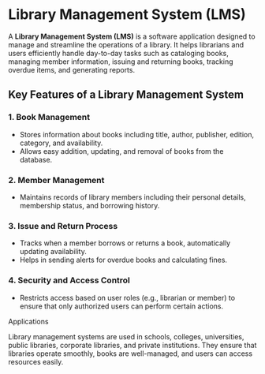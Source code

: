 # Library Management System (LMS)

A **Library Management System (LMS)** is a software application designed to manage and streamline the operations of a library. It helps librarians and users efficiently handle day-to-day tasks such as cataloging books, managing member information, issuing and returning books, tracking overdue items, and generating reports.

## Key Features of a Library Management System

### 1. Book Management
- Stores information about books including title, author, publisher, edition, category, and availability.
- Allows easy addition, updating, and removal of books from the database.

### 2. Member Management
- Maintains records of library members including their personal details, membership status, and borrowing history.

### 3. Issue and Return Process
- Tracks when a member borrows or returns a book, automatically updating availability.
- Helps in sending alerts for overdue books and calculating fines.

### 4. Security and Access Control
- Restricts access based on user roles (e.g., librarian or member) to ensure that only authorized users can perform certain actions.

Applications

Library management systems are used in schools, colleges, universities, public libraries, corporate libraries, and private institutions. They ensure that libraries operate smoothly, books are well-managed, and users can access resources easily.
